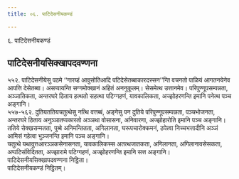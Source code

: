 ```yaml
---
title: ०६. पाटिदेसनीयकण्डं

---
```

६. पाटिदेसनीयकण्डं  


## पाटिदेसनीयसिक्खापदवण्णना

५५२. पाटिदेसनीयेसु पठमे ‘‘गारय्हं आवुसोतिआदि पटिदेसेतब्बाकारदस्सन’’न्ति वचनतो पाळियं आगतनयेनेव आपत्ति देसेतब्बा। असप्पायन्ति सग्गमोक्खानं अहितं अननुकूलम्। सेसमेत्थ उत्तानमेव। परिपुण्णूपसम्पन्नता, अञ्ञातिकता, अन्तरघरे ठिताय हत्थतो सहत्था पटिग्गहणं, यावकालिकता, अज्झोहरणन्ति इमानि पनेत्थ पञ्च अङ्गानि।  
५५७-५६२. दुतियततियचतुत्थेसु नत्थि वत्तब्बं, अङ्गेसु पन दुतिये परिपुण्णूपसम्पन्नता, पञ्चभोजनता, अन्तरघरे ठिताय अनुञ्ञातप्पकारतो अञ्ञथा वोसासना, अनिवारणा, अज्झोहारोति इमानि पञ्च अङ्गानि।  
ततिये सेक्खसम्मतता, पुब्बे अनिमन्तितता, अगिलानता, घरूपचारोक्कमनं, ठपेत्वा निच्चभत्तादीनि अञ्ञं आमिसं गहेत्वा भुञ्जनन्ति इमानि पञ्च अङ्गानि।  
चतुत्थे यथावुत्तआरञ्ञकसेनासनता, यावकालिकस्स अतत्थजातकता, अगिलानता, अगिलानावसेसकता, अप्पटिसंविदितता, अज्झारामे पटिग्गहणं, अज्झोहरणन्ति इमानि सत्त अङ्गानि।  
पाटिदेसनीयसिक्खापदवण्णना निट्ठिता।  
पाटिदेसनीयकण्डं निट्ठितम्।  